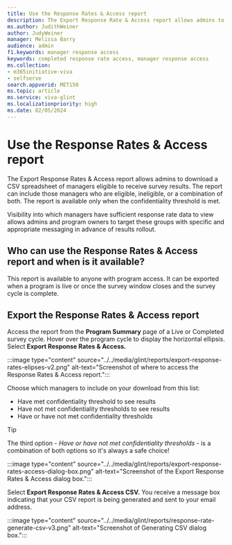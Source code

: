 ```yaml
---
title: Use the Response Rates & Access report
description: The Export Response Rate & Access report allows admins to download a spreadsheet of managers eligible to receive survey results during live or after survey cycles are completed.
ms.author: JudithWeiner
author: JudyWeiner
manager: Melissa Barry
audience: admin
f1.keywords: manager response access
keywords: completed response rate access, manager response access
ms.collection:  
- m365initiative-viva
- selfserve 
search.appverid: MET150 
ms.topic: article
ms.service: viva-glint
ms.localizationpriority: high
ms.date: 02/05/2024
---
```


# Use the Response Rates & Access report

The Export Response Rates & Access report allows admins to download a CSV spreadsheet of managers eligible to receive survey results. The report can include those managers who are eligible, ineligible, or a combination of both. The report is available only when the confidentiality threshold is met.

Visibility into which managers have sufficient response rate data to view allows admins and program owners to target these groups with specific and appropriate messaging in advance of results rollout.

## Who can use the Response Rates & Access report and when is it available?

This report is available to anyone with program access. It can be exported when a program is live or once the survey window closes and the survey cycle is complete. 

## Export the Response Rates & Access report

Access the report from the **Program Summary** page of a Live or Completed survey cycle. Hover over the program cycle to display the horizontal ellipsis. Select **Export Response Rates & Access.**

:::image type="content" source="../../media/glint/reports/export-response-rates-elipses-v2.png" alt-text="Screenshot of where to access the Response Rates & Access report.":::

Choose which managers to include on your download from this list:
- Have met confidentiality threshold to see results
- Have not met confidentiality thresholds to see results
- Have or have not met confidentiality thresholds

>[!TIP]
>The third option - *Have or have not met confidentiality thresholds* - is a combination of both options so it's always a safe choice!

:::image type="content" source="../../media/glint/reports/export-response-rates-access-dialog-box.png" alt-text="Screenshot of the Export Response Rates & Access dialog box.":::

Select **Export Response Rates & Access CSV.** You receive a message box indicating that your CSV report is being generated and sent to your email address.

:::image type="content" source="../../media/glint/reports/response-rate-generate-csv-v3.png" alt-text="Screenshot of Generating CSV dialog box.":::
